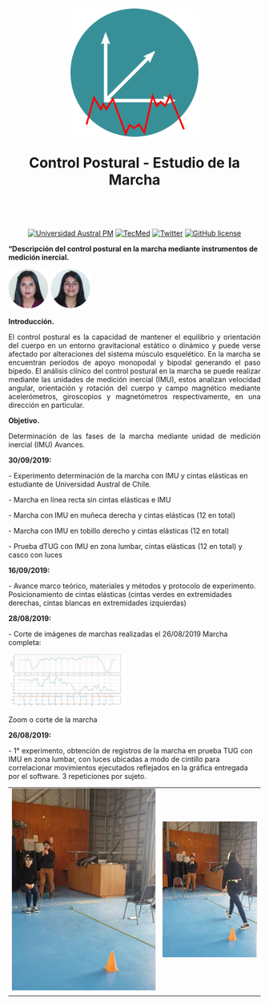 <h1 align="center">
<img src="https://raw.githubusercontent.com/Debaq/FullAxis/master/Images/logo_marcha.png" alt="CP_Marcha" width="256"/>
<p><strong>Control Postural - Estudio de la Marcha<br/></strong></p>

<br/>
</h1>

<div align="center">

[![Universidad Austral PM](https://img.shields.io/badge/UACH-PM-green.svg)](http://www.pmontt.uach.cl/)
[![TecMed](https://img.shields.io/badge/TM-PM-critical.svg)](http://tmedicapm.uach.cl/)
[![Twitter](https://img.shields.io/twitter/url/http/shields.io.svg?style=flat&logo=twitter)](https://twitter.com/intent/tweet?hashtags=imagesharp,dotnet,oss&text=Fullaxis.Un+simulador+de+potenciales+evocados+auditivos+de+tronco+cerebral+en+Python+https://github.com/debaq/Fullaxis+#Fullaxis+#simulador+#UACH+#TM-PM)
[![GitHub license](https://img.shields.io/badge/license-GNU-blue.svg)](LICENSE.md)

</div>

<div>


<p><strong>&ldquo;Descripci&oacute;n del control postural en la marcha mediante instrumentos de medici&oacute;n inercial.</strong></p>


<img src="https://raw.githubusercontent.com/Debaq/FullAxis/master/Images/Autores/Inarejo.jpg" alt="Inarejo" width="80"/>
<img src="https://raw.githubusercontent.com/Debaq/FullAxis/master/Images/Autores/Latorre.jpg" alt="Latorre" width="80"/>

<p><strong>Introducci&oacute;n.</strong></p>
<p style="text-align: justify;">El control postural es la capacidad de mantener el equilibrio y orientaci&oacute;n del cuerpo en un entorno gravitacional est&aacute;tico o din&aacute;mico y puede verse afectado por alteraciones del sistema m&uacute;sculo esquel&eacute;tico. En la marcha se encuentran periodos de apoyo monopodal y bipodal generando el paso b&iacute;pedo. El an&aacute;lisis cl&iacute;nico del control postural en la marcha se puede realizar mediante las unidades de medici&oacute;n inercial (IMU), estos analizan velocidad angular, orientaci&oacute;n y rotaci&oacute;n del cuerpo y campo magn&eacute;tico mediante aceler&oacute;metros, giroscopios y magnet&oacute;metros respectivamente, en una direcci&oacute;n en particular.</p>
<p style="text-align: justify;"><strong>Objetivo.</strong></p>
<p style="text-align: justify;">Determinaci&oacute;n de las fases de la marcha mediante unidad de medici&oacute;n inercial (IMU) Avances.</p>
<p><strong>30/09/2019:</strong></p>
<p>- Experimento determinaci&oacute;n de la marcha con IMU y cintas el&aacute;sticas en estudiante de Universidad Austral de Chile.</p>
<p>- Marcha en l&iacute;nea recta sin cintas el&aacute;sticas e IMU</p>
<p>- Marcha con IMU en mu&ntilde;eca derecha y cintas el&aacute;sticas (12 en total)</p>
<p>- Marcha con IMU en tobillo derecho y cintas el&aacute;sticas (12 en total)</p>
<p>- Prueba dTUG con IMU en zona lumbar, cintas el&aacute;sticas (12 en total) y casco con luces</p>


<p><strong>16/09/2019:</strong></p>
<p>- Avance marco te&oacute;rico, materiales y m&eacute;todos y protocolo de experimento. Posicionamiento de cintas el&aacute;sticas (cintas verdes en extremidades derechas, cintas blancas en extremidades izquierdas)</p>

<p><strong>28/08/2019:</strong></p>
<p>- Corte de im&aacute;genes de marchas realizadas el 26/08/2019 Marcha completa:</p>
<img src="https://raw.githubusercontent.com/Debaq/FullAxis/master/CP_Marcha/img/28-08_img1.jpg" alt="experimeto1" width="236"  />
<p>Zoom o corte de la marcha</p>


<p><strong>26/08/2019:</strong></p>
<p>- 1&deg; experimento, obtenci&oacute;n de registros de la marcha en prueba TUG con IMU en zona lumbar, con luces ubicadas a modo de cintillo para correlacionar movimientos ejecutados reflejados en la gr&aacute;fica entregada por el software. 3 repeticiones por sujeto. 
<p align="center">
<table>
<tbody>
<tr>
<td><img src="https://raw.githubusercontent.com/Debaq/FullAxis/master/CP_Marcha/img/26-08_img1.jpg" alt="experimeto1" width="400"  /></td>
<td><img src="https://raw.githubusercontent.com/Debaq/FullAxis/master/CP_Marcha/img/26-08_img2.jpeg" alt="experimiento1" width="263"  /></td>
</tr>
<tr>
<td></td>
<td></td>
</tr>
</tbody>
</table>
</p>




</div>